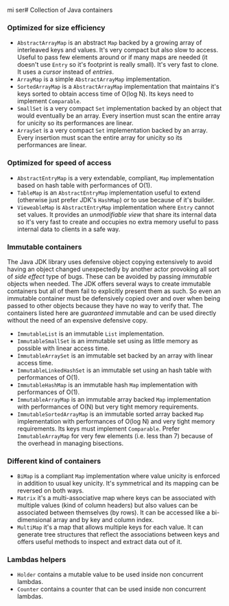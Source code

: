 mi ser# Collection of Java containers

### Optimized for size efficiency

* `AbstractArrayMap` is an abstract `Map` backed by a growing array of interleaved keys and values. It's very compact but also slow to access. Useful to pass few elements around or if many maps are needed (it doesn't use `Entry` so it's footprint is really small). It's very fast to clone. It uses a _cursor_ instead of _entries_.
* `ArrayMap` is a simple `AbstractArrayMap` implementation.
* `SortedArrayMap` is a `AbstractArrayMap` implementation that maintains it's keys sorted to obtain access time of O(log N). Its keys need to implement `Comparable`.
* `SmallSet` is a very compact `Set` implementation backed by an object that would eventually be an array. Every insertion must scan the entire array for unicity so its performances are linear.
* `ArraySet` is a very compact `Set` implementation backed by an array. Every insertion must scan the entire array for unicity so its performances are linear.

### Optimized for speed of access

* `AbstractEntryMap` is a very extendable, compliant, `Map` implementation based on hash table with performances of O(1).
* `TableMap` is an `AbstractEntryMap` implementation useful to extend (otherwise just prefer JDK's `HashMap`) or to use because of it's builder.
* `VieweableMap` is `AbstractEntryMap` implementation where `Entry` cannot set values. It provides an _unmodifiable view_ that share its internal data so it's very fast to create and occupies no extra memory useful to pass internal data to clients in a safe way.

### Immutable containers

The Java JDK library uses defensive object copying extensively to avoid having an object changed unexpectedly by another actor provoking all sort of _side effect_ type of bugs. These can be avoided by passing _immutable_ objects when needed. The JDK offers several ways to create immutable containers but all of them fail to explicitly present them as such. So even an immutable container must be defensively copied over and over when being passed to other objects because they have no way to verify that. The containers listed here are _guaranteed_ immutable and can be used directly without the need of an expensive defensive copy.

* `ImmutableList` is an immutable `List` implementation.
* `ImmutableSmallSet` is an immutable set using as little memory as possible with linear access time.
* `ImmutableArraySet` is an immutable set backed by an array with linear access time.
* `ImmutableLinkedHashSet` is an immutable set using an hash table with performances of O(1).
* `ImmutableHashMap` is an immutable hash `Map` implementation with performances of O(1).
* `ImmutableArrayMap` is an immutable array backed `Map` implementation with performances of O(N) but very tight memory requirements.
* `ImmutableSortedArrayMap` is an immutable sorted array backed `Map` implementation with performances of O(log N) and very tight memory requirements. Its keys must implement `Comparable`. Prefer `ImmutableArrayMap` for very few elements (i.e. less than 7) because of the overhead in managing bisections.


### Different kind of containers

* `BiMap` is a compliant `Map` implementation where value unicity is enforced in addition to usual key unicity. It's symmetrical and its mapping can be reversed on both ways.
* `Matrix` it's a multi-associative map where keys can be associated with multiple values (kind of column headers) but also values can be associated between themselves (by rows). It can be accessed like a bi-dimensional array and by key and column index.
* `MultiMap` it's a map that allows multiple keys for each value. It can generate tree structures that reflect the associations between keys and offers useful methods to inspect and extract data out of it.

### Lambdas helpers

* `Holder` contains a mutable value to be used inside non concurrent lambdas.
* `Counter` contains a counter that can be used inside non concurrent lambdas.

